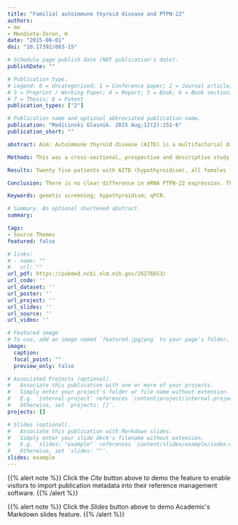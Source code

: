```yaml
---
title: "Familial autoimmune thyroid disease and PTPN-22"
authors:
- me
- Mendieta-Zeron, H
date: "2015-08-01"
doi: "10.17392/803-15"

# Schedule page publish date (NOT publication's date).
publishDate: ""

# Publication type.
# Legend: 0 = Uncategorized; 1 = Conference paper; 2 = Journal article;
# 3 = Preprint / Working Paper; 4 = Report; 5 = Book; 6 = Book section;
# 7 = Thesis; 8 = Patent
publication_types: ["2"]

# Publication name and optional abbreviated publication name.
publication: "Medicinski Glasnik. 2015 Aug;12(2):151-6"
publication_short: ""

abstract: Aim: Autoimmune thyroid disease (AITD) is a multifactorial disease with a genetic predisposition. The protein tyrosine phosphatase-22 (PTPN-22) gene is a powerful inhibitor of T-cell activation. The aim of this study was to compare messenger RNA (mRNA) PTPN22 expression between healthy persons and patients with hypothyroidism and with their affected relatives.

Methods: This was a cross-sectional, prospective and descriptive study. DNA was extracted from leukocytes (4,000-10,000 cells) using the Magna Pure LC 2.0 Instrument and MagNA Pure LC RNA Isolation Kit I (Roche, Germany). A real-time polymerase reaction (qPCR) was performed utilizing the primer sets specific for the PTPN-22 gene, and the succinate dehydrogenase complex, the subunit A, Flavoprotein (Fp) (SDHA) constitutive gene. All reactions were performed with the 7500 Fast Real Time PCR System (Applied Biosystems, Applera International, Inc. Cheshire, UK) employing the SYBR Advantage qPCR Premix Kit (Clontech, USA).

Results: Twenty five patients with AITD (hypothyroidism), all females (mean age 39.6 ± 11.8 years) and 23 control subjects (mean age 24.4 ± 4.2 years) were included in the study. There was no statistical difference between both groups in PTPN-22 mRNA expression (p = 0.125).

Conclusion: There is no clear difference in mRNA PTPN-22 expression. The ideal genes for a systematic screening for familial AITD are yet to be found.

Keywords: genetic screening; hypothyroidism; qPCR.

# Summary. An optional shortened abstract.
summary:

tags:
- Source Themes
featured: false

# links:
# - name: ""
#   url: ""
url_pdf: https://pubmed.ncbi.nlm.nih.gov/26276653/
url_code: ''
url_dataset: ''
url_poster: ''
url_project: ''
url_slides: ''
url_source: ''
url_video: ''

# Featured image
# To use, add an image named `featured.jpg/png` to your page's folder. 
image:
  caption: 
  focal_point: ""
  preview_only: false

# Associated Projects (optional).
#   Associate this publication with one or more of your projects.
#   Simply enter your project's folder or file name without extension.
#   E.g. `internal-project` references `content/project/internal-project/index.md`.
#   Otherwise, set `projects: []`.
projects: []

# Slides (optional).
#   Associate this publication with Markdown slides.
#   Simply enter your slide deck's filename without extension.
#   E.g. `slides: "example"` references `content/slides/example/index.md`.
#   Otherwise, set `slides: ""`.
slides: example
---
```


{{% alert note %}}
Click the *Cite* button above to demo the feature to enable visitors to import publication metadata into their reference management software.
{{% /alert %}}

{{% alert note %}}
Click the *Slides* button above to demo Academic's Markdown slides feature.
{{% /alert %}}


